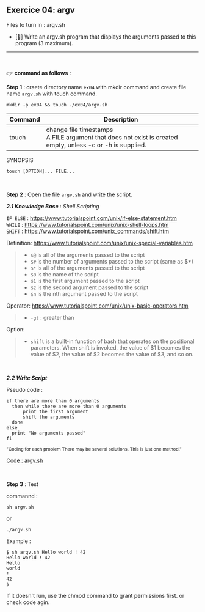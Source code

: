 ## Exercice 04: argv

Files to turn in : argv.sh

- [:pushpin:] Write an argv.sh program that displays the arguments passed to this program (3 maximum).

---

<br>

:point_right:  **command as follows** :

**Step 1** : craete directory name `ex04` with mkdir command and create file name `argv.sh` with touch command.

```Shell
mkdir -p ex04 && touch ./ex04/argv.sh 
```

|Command  |Description |
|--- |--- |
|touch|change file timestamps <br> A  FILE  argument  that  does not exist is created empty, unless -c or -h is supplied. |

SYNOPSIS

```Shell
touch [OPTION]... FILE...
```
<br>

**Step 2** : Open the file `argv.sh` and write the script.

***2.1 Knowledge Base*** : _Shell Scripting_ <br>

`IF ELSE`   : https://www.tutorialspoint.com/unix/if-else-statement.htm <br> 
`WHILE`     : https://www.tutorialspoint.com/unix/unix-shell-loops.htm <br>
`SHIFT`     : https://www.tutorialspoint.com/unix_commands/shift.htm

Definition: https://www.tutorialspoint.com/unix/unix-special-variables.htm
> - `$@` is all of the arguments passed to the script
> - `$#` is the number of arguments passed to the script (same as $*)
> - `$*` is all of the arguments passed to the script
> - `$0` is the name of the script
> - `$1` is the first argument passed to the script
> - `$2` is the second argument passed to the script
> - `$n` is the nth argument passed to the script

 Operator: https://www.tutorialspoint.com/unix/unix-basic-operators.htm
> - `-gt` : greater than

 Option: 
> - `shift` is a built-in function of bash that operates on the positional parameters.
 When shift is invoked, the value of $1 becomes the value of $2, the value of $2 becomes the value of $3, and so on.

<br>

***2.2 Write Script*** 

Pseudo code : <br>

```pseudo code
if there are more than 0 arguments 
  then while there are more than 0 arguments 
      print the first argument 
      shift the arguments 
  done
else
  print "No arguments passed" 
fi 
```
<sub>"Coding for each problem There may be several solutions. This is just one method."</sub><br>

[Code : argv.sh](https://github.com/ntthrk-cpd/42Discovery_piscine_2023/blob/main/cell04/ex04/argv.sh) 

<br>

**Step 3** : Test

commannd : 
```shell
sh argv.sh 
```
or
```shell
./argv.sh 
```

Example : 

```shell
$ sh argv.sh Hello world ! 42
Hello world ! 42
Hello
world
!
42
$
```

If it doesn't run, use the chmod command to grant permissions first. or check code agin.